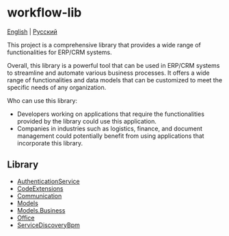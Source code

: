 # workflow-lib 

[English](README.md) | [Русский](README.ru.md)

This project is a comprehensive library that provides a wide range of functionalities for ERP/CRM systems. 

Overall, this library is a powerful tool that can be used in ERP/CRM systems to streamline and automate various business processes. 
It offers a wide range of functionalities and data models that can be customized to meet the specific needs of any organization.

Who can use this library:
- Developers working on applications that require the functionalities provided by the library could use this application. 
- Companies in industries such as logistics, finance, and document management could potentially benefit from using applications that incorporate this library.

## Library

- [AuthenticationService](src/Shared/AuthenticationService/README.md)
- [CodeExtensions](src/Shared/CodeExtensions/README.md)
- [Communication](src/Shared/Communication/README.md)
- [Models](src/Shared/Models/README.md)
- [Models.Business](src/Shared/Models.Business/README.md)
- [Office](src/Shared/Office/README.md)
- [ServiceDiscoveryBpm](src/Shared/ServiceDiscoveryBpm/README.md)
